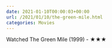 ```yaml
---
date: 2021-01-10T00:00:03+00:00
url: /2021/01/10/the-green-mile.html
categories: Movies
---
```

Watched The Green Mile (1999) - ★★★





